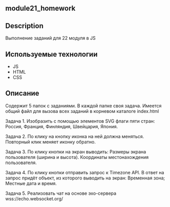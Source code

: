 ## module21_homework
## Description

Выполнение заданий для 22 модуля в JS

## Используемые технологии

* JS
* HTML
* CSS

## Описание

Содержит 5 папок с заданиями. В каждой папке своя задача. Имеется общий файл для вызова всех заданий в корневом каталоге index.html

Задача 1. 
Изобразить с помощью элементов SVG флаги пяти стран: Россия, Франция, Финляндия, Швейцария, Япония.

Задача 2. 
По клику на кнопку иконка на ней должна меняться. Повторный клик меняет иконку обратно.

Задача 3. 
По клику кнопки на экран выводить:
Размеры экрана пользователя (ширина и высота).
Координаты местонахождения пользователя. 

Задача 4.
По клику кнопки отправить запрос к Timezone API. В ответ на запрос придёт объект, из которого выводить на экран:
Временная зона;
Местные дата и время.

Задача 5. 
Реализовать чат на основе эхо-сервера wss://echo.websocket.org/

